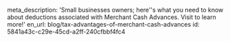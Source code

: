 meta_description: 'Small businesses owners; here''s what you need to know about deductions associated with Merchant Cash Advances. Visit to learn more!'
en_url: blog/tax-advantages-of-merchant-cash-advances
id: 5841a43c-c29e-45cd-a2ff-240cfbbf4fc4
